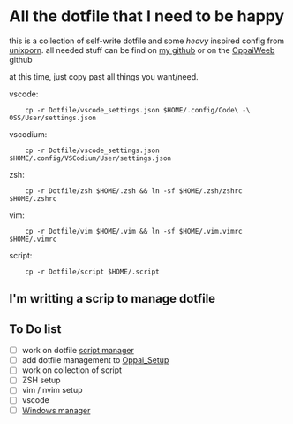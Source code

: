 # All the dotfile that I need to be happy 

this is a collection of self-write dotfile and some *heavy* inspired config from [unixporn](https://reddit.com/r/unixporn). all needed stuff can be find on [my github](https://github.com/alecromski) or on the [OppaiWeeb](https://github.com/OppaiWeeb) github

at this time, just copy past all things you want/need.

vscode:
```
    cp -r Dotfile/vscode_settings.json $HOME/.config/Code\ -\ OSS/User/settings.json
```
vscodium:
```
    cp -r Dotfile/vscode_settings.json $HOME/.config/VSCodium/User/settings.json
```
zsh:
```
    cp -r Dotfile/zsh $HOME/.zsh && ln -sf $HOME/.zsh/zshrc $HOME/.zshrc
```
vim:
```
    cp -r Dotfile/vim $HOME/.vim && ln -sf $HOME/.vim.vimrc $HOME/.vimrc
```
script:
```
    cp -r Dotfile/script $HOME/.script
```

## I'm writting a scrip to manage dotfile

## To Do list  
- [ ]  work on dotfile [script manager](https://github.com/kawaegle/Dotfile_manager) 
- [ ]  add dotfile management to [Oppai_Setup](https://github.com/kawaegle/Arch_setup)
- [ ]  work on collection of script
- [ ]  ZSH setup
- [ ]  vim / nvim setup
- [ ]  vscode
- [ ]  [Windows manager](http://i3wm.org)
